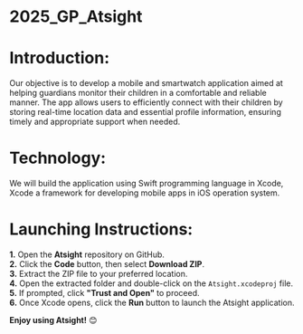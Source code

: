 # 2025_GP_Atsight
# Introduction:

Our objective is to develop a mobile and smartwatch application aimed at helping guardians monitor their children in a comfortable and reliable manner. The app allows users to efficiently connect with their children by storing real-time location data and essential profile information, ensuring timely and appropriate support when needed.

# Technology:
We will build the application using Swift programming language in Xcode, Xcode a framework for developing mobile apps in iOS operation system.

# Launching Instructions:

**1.** Open the **Atsight** repository on GitHub.  
**2.** Click the **Code** button, then select **Download ZIP**.  
**3.** Extract the ZIP file to your preferred location.  
**4.** Open the extracted folder and double-click on the `Atsight.xcodeproj` file.  
**5.** If prompted, click **"Trust and Open"** to proceed.  
**6.** Once Xcode opens, click the **Run** button to launch the Atsight application.  

**Enjoy using Atsight!** 😊
